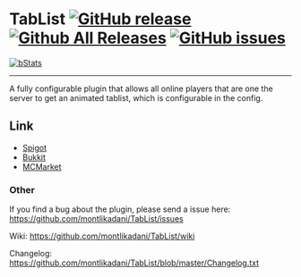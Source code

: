 # TabList [![GitHub release](https://img.shields.io/github/release/montlikadani/TabList.svg)](https://github.com/montlikadani/TabList/releases) [![Github All Releases](https://img.shields.io/github/downloads/montlikadani/TabList/total.svg)](https://github.com/montlikadani/TabList/releases) [![GitHub issues](https://img.shields.io/github/issues/montlikadani/TabList.svg)](https://github.com/montlikadani/TabList/issues)

[![bStats](https://img.shields.io/badge/bStats-1.5-brightgreen.svg)](https://bstats.org/plugin/bukkit/TabList)

***

A fully configurable plugin that allows all online players that are one the server to get an animated tablist, which is configurable in the config.

## Link
* [Spigot](https://www.spigotmc.org/resources/46229/)
* [Bukkit](https://dev.bukkit.org/projects/animated-tab-tablist)
* [MCMarket](https://www.mc-market.org/resources/6127/)

### Other
If you find a bug about the plugin, please send a issue here: https://github.com/montlikadani/TabList/issues

Wiki: https://github.com/montlikadani/TabList/wiki

Changelog: https://github.com/montlikadani/TabList/blob/master/Changelog.txt
